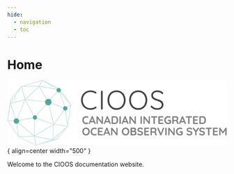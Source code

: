 ```yaml
---
hide:
  - navigation
  - toc
---
```


# Home

![CIOOS logo](assets/logos/cioos-national-color.en.svg){ align=center width="500" }

Welcome to the CIOOS documentation website.

